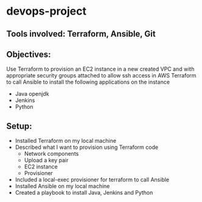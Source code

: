 # devops-project
## Tools involved: Terraform, Ansible, Git
## Objectives: 
Use Terraform to provision an EC2 instance in a new created VPC and with appropriate security groups attached to allow ssh access in AWS
Terraform to call Ansible to install the following applications on the instance
* Java openjdk
* Jenkins
* Python

## Setup:
* Installed Terraform on my local machine
* Described what I want to provision using Terraform code
    * Network components
    * Upload a key pair
    * EC2 instance
    * Provisioner
* Included a local-exec provisioner for terraform to call Ansible
* Installed Ansible on my local machine
* Created a playbook to install Java, Jenkins and Python
